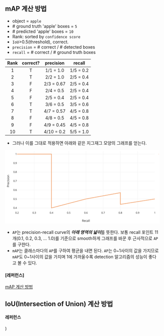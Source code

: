 ## mAP 계산 방법

- object = `apple`
- \# ground truth 'apple' boxes = `5`
- \# predicted 'apple' boxes = `10`
- Rank: sorted by `confidence score`
- `IoU`>0.5(threshold), correct.
- `precision` = \# correct / \# detected boxes
- `recall` = \# correct / \# ground truth boxes

| Rank | correct? | precision  |  recall   |
| :--: | :------: | :--------: | :-------: |
|  1   |    T     | 1/1 = 1.0  | 1/5 = 0.2 |
|  2   |    T     | 2/2 = 1.0  | 2/5 = 0.4 |
|  3   |    F     | 2/3 = 0.67 | 2/5 = 0.4 |
|  4   |    F     | 2/4 = 0.5  | 2/5 = 0.4 |
|  5   |    F     | 2/5 = 0.4  | 2/5 = 0.4 |
|  6   |    T     | 3/6 = 0.5  | 3/5 = 0.6 |
|  7   |    T     | 4/7 = 0.57 | 4/5 = 0.8 |
|  8   |    F     | 4/8 = 0.5  | 4/5 = 0.8 |
|  9   |    F     | 4/9 = 0.45 | 4/5 = 0.8 |
|  10  |    T     | 4/10 = 0.2 | 5/5 = 1.0 |

- 그러나 이를 그대로 적용하면 아래와 같은 지그재그 모양의 그래프를 얻는다.

![mAP_no_smooth](/miscellaneous/mAP_no_smooth.png)



- `AP`는 precision-recall curve의 ***아래 영역의 넓이***를 뜻한다. 보통 recall 포인트 11개(0.1, 0.2, 0.3, … 1.0)를 기준으로 smooth하게 그래프를 바꾼 후 근사적으로 `AP`를 구한다.
- `mAP`는 클래스마다의 `AP`를 구하여 평균을 내면 된다. `AP`는 0~1사이의 값을 가지므로 `mAP`도 0~1사이의 값을 가지며 1에 가까울수록 detection 알고리즘의 성능이 좋다고 볼 수 있다.

#### [레퍼런스]

[mAP 계산 방법](https://medium.com/@jonathan_hui/map-mean-average-precision-for-object-detection-45c121a31173)



## IoU(Intersection of Union) 계산 방법



#### 레퍼런스

)